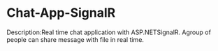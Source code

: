 # Chat-App-SignalR
Description:Real time chat application with ASP.NETSignalR. Agroup of people can share
message with file in real time.
